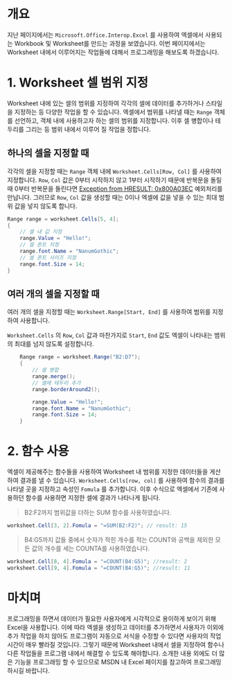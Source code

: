 # 개요

지난 페이지에서는 `Microsoft.Office.Interop.Excel` 를 사용하여 엑셀에서 사용되는 Workbook 및 Worksheet를 만드는 과정을 보였습니다. 이번 페이지에서는 Worksheet 내에서 이루어지는 작업들에 대해서 프로그래밍을 해보도록 하겠습니다.

# 1. Worksheet 셀 범위 지정

Worksheet 내에 있는 셀의 범위를 지정하여 각각의 셀에 데이터를 추가하거나 스타일을 지정하는 등 다양한 작업을 할 수 있습니다. 엑셀에서 범위를 나타낼 때는 `Range` 객체를 선언하고, 객체 내에 사용하고자 하는 셀의 범위를 지정합니다. 이후 셀 병합이나 테두리를 그리는 등 범위 내에서 이루어 질 작업을 정합니다.

## 하나의 셀을 지정할 때

각각의 셀을 지정할 때는 `Range` 객체 내에 `Worksheet.Cells[Row, Col]` 를 사용하여 지정합니다. `Row`, `Col` 값은 0부터 시작하지 않고 1부터 시작하기 때문에 반복문을 돌릴 때 0부터 반복문을 돌린다면 [Exception from HRESULT: 0x800A03EC](https://nsinc.tistory.com/125) 예외처리를 만납니다. 그러므로 `Row`, `Col` 값을 생성할 때는 0이나 엑셀에 값을 넣을 수 있는 최대 범위 값을 넣지 않도록 합니다.

```csharp
Range range = worksheet.Cells[5, 4];
{
	// 셀 내 값 지정
	range.Value = "Hello!";
	// 셀 폰트 지정
	range.font.Name = "NanumGothic";
	// 셀 폰트 사이즈 지정
	range.font.Size = 14;
}
```

## 여러 개의 셀을 지정할 때

여러 개의 셀을 지정할 때는 `Worksheet.Range[Start, End]` 를 사용하여 범위를 지정하여 사용합니다.

`Worksheet.Cells` 의 `Row`, `Col` 값과 마찬가지로 `Start`, `End` 값도 엑셀이 나타내는 범위의 최대를 넘지 않도록 설정합니다.

```csharp
	Range range = worksheet.Range("B2:D7");
	{
		// 셀 병합
		range.merge();
		// 셀에 테두리 추가
		range.borderAround2();

		range.Value = "Hello!";
		range.font.Name = "NanumGothic";
		range.font.Size = 14;
	}
```

# 2. 함수 사용

엑셀이 제공해주는 함수들을 사용하여 Worksheet 내 범위를 지정한 데이터들을 게산하여 결과를 낼 수 있습니다. `Worksheet.Cells[row, col]` 를 사용하여 함수의 결과를 나타낼 곳을 지정하고 속성인 `Fomula` 를 추가합니다. 이후 수식으로 엑셀에서 기존에 사용하던 함수를 사용하면 지정한 셀에 결과가 나타나게 됩니다.

> B2:F2까지 범위값을 더하는 SUM 함수를 사용하였습니다.

```csharp
worksheet.Cell[3, 2].Fomula = "=SUM(B2:F2)"; // result: 15
```

> B4:G5까지 값들 중에서 숫자가 적힌 개수를 적는 COUNT와  공백을 제외한 모든 값의 개수를 세는 COUNTA를 사용하였습니다.

```csharp
worksheet.Cell[8, 4].Fomula = "=COUNT(B4:G5)"; //result: 2
worksheet.Cell[9, 4].Fomula = "=COUNT(B4:G5)"; //result: 11
```

# 마치며

프로그래밍을 하면서 데이터가 필요한 사용자에게 시각적으로 용이하게 보이기 위해 Excel을 사용합니다. 이에 따라 엑셀을 생성하고 데이터를 추가하면서 사용자가 이외에 추가 작업을 하지 않아도 프로그램이 자동으로 서식을 수정할 수 있다면 사용자의 작업 시간이 매우 빨라질 것입니다. 그렇기 때문에 Worksheet 내에서 셀을 지정하여 함수나 다른 작업들을 프로그램 내에서 해결할 수 있도록 해야합니다. 소개한 내용 외에도 더 많은 기능을 프로그래밍 할 수 있으므로 MSDN 내 Excel 페이지를 참고하여 프로그래밍 하시길 바랍니다.